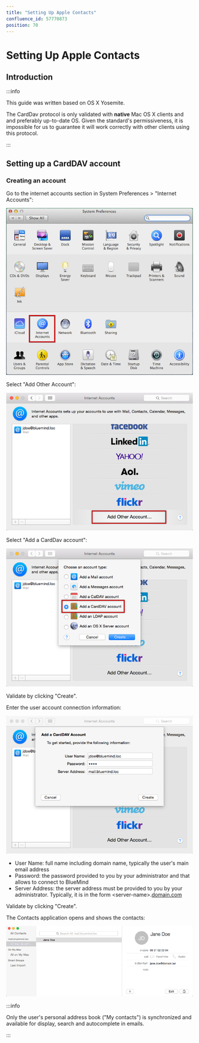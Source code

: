 ```yaml
---
title: "Setting Up Apple Contacts"
confluence_id: 57770873
position: 70
---
```

# Setting Up Apple Contacts


## Introduction


:::info

This guide was written based on OS X Yosemite.

The CardDav protocol is only validated with **native** Mac OS X clients and and preferably up-to-date OS. Given the standard's permissiveness, it is impossible for us to guarantee it will work correctly with other clients using this protocol.

:::


## Setting up a CardDAV account

### Creating an account

Go to the internet accounts section in System Preferences > "Internet Accounts":

![](../../../attachments/57770873/57770874.png)

Select "Add Other Account":

![](../../../attachments/57770873/57770878.png)

Select "Add a CardDav account":

![](../../../attachments/57770873/57770877.png)

Validate by clicking "Create".

Enter the user account connection information:

![](../../../attachments/57770873/57770876.png)

- User Name: full name including domain name, typically the user's main email address
- Password: the password provided to you by your administrator and that allows to connect to BlueMind
- Server Address: the server address must be provided to you by your administrator. Typically, it is in the form &lt;server-name>.[domain.com](http://domaine.com)


Validate by clicking "Create".

The Contacts application opens and shows the contacts:

![](../../../attachments/57770873/57770875.png)


:::info

Only the user's personal address book ("My contacts") is synchronized and available for display, search and autocomplete in emails.

:::


